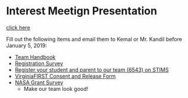 # Interest Meetign Presentation
[click here](https://docs.google.com/presentation/d/1jORIW2zi28NhY4CeVY4BHvcTujsZN-_tVR4yvmJcdmk/edit?usp=sharing)

Fill out the following items and email them to Kemal or Mr. Kandil before January 5, 2019:
 - [Team Handbook](https://drive.google.com/open?id=1yUGW8bFUqxjCffJvh1r8HIgCFkzlduIe)
 - [Registration Survey](https://goo.gl/forms/pfza47kPGWw3RVpS2)
 - [Register your student and parent to our team (6543) on STIMS](https://firstinspires.org)
 - [VirginiaFIRST Consent and Release Form](https://www.firstchesapeake.org/first-programs/frc/consent)
 - [NASA Grant Survey](https://frc-grants.arc.nasa.gov/rcs/survey/entrance.php?year=2019)
     - Make our team look good!
